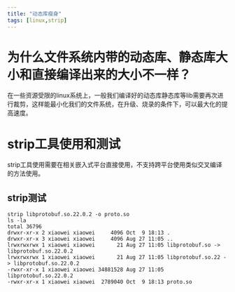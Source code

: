 ```yaml
---
title: "动态库瘦身"
tags: [linux,strip]
---
```



# 为什么文件系统内带的动态库、静态库大小和直接编译出来的大小不一样？
在一些资源受限的linux系统上，一般我们编译好的动态库静态库等lib需要再次进行裁剪，这样能最小化我们的文件系统，在升级、烧录的条件下，可以最大化的提高速度。
# strip工具使用和测试
strip工具使用需要在相关嵌入式平台直接使用，不支持跨平台使用类似交叉编译的方法使用。
## strip测试
    strip libprotobuf.so.22.0.2 -o proto.so
    ls -la
    total 36796
    drwxr-xr-x 2 xiaowei xiaowei     4096 Oct  9 18:13 .
    drwxr-xr-x 3 xiaowei xiaowei     4096 Aug 27 11:05 ..
    lrwxrwxrwx 1 xiaowei xiaowei       21 Aug 27 11:05 libprotobuf.so -> libprotobuf.so.22.0.2
    lrwxrwxrwx 1 xiaowei xiaowei       21 Aug 27 11:05 libprotobuf.so.22 -> libprotobuf.so.22.0.2
    -rwxr-xr-x 1 xiaowei xiaowei 34881528 Aug 27 11:05 libprotobuf.so.22.0.2
    -rwxr-xr-x 1 xiaowei xiaowei  2789040 Oct  9 18:13 proto.so